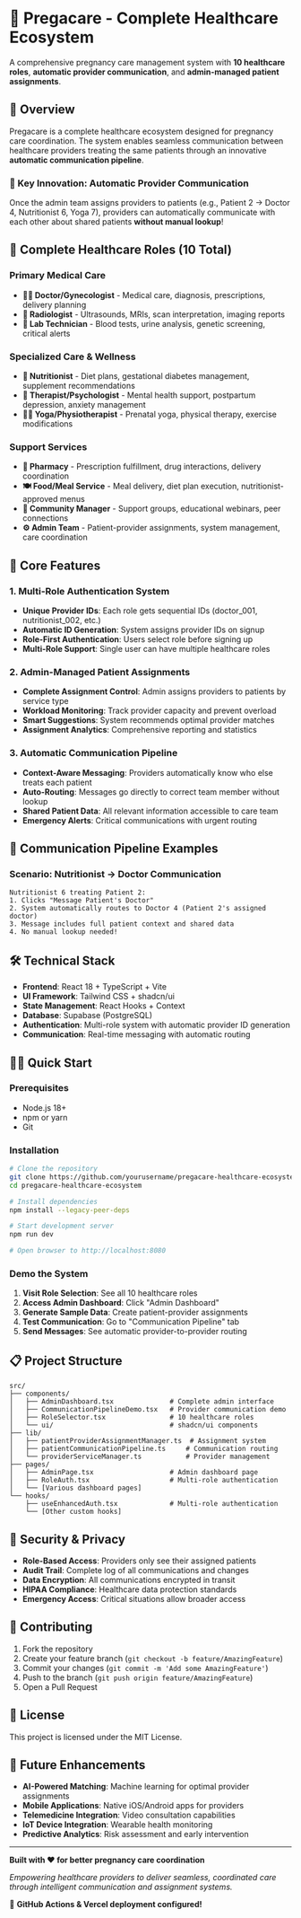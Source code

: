 # 🤰 Pregacare - Complete Healthcare Ecosystem

A comprehensive pregnancy care management system with **10 healthcare roles**, **automatic provider communication**, and **admin-managed patient assignments**.

## 🌟 Overview

Pregacare is a complete healthcare ecosystem designed for pregnancy care coordination. The system enables seamless communication between healthcare providers treating the same patients through an innovative **automatic communication pipeline**.

### 🎯 Key Innovation: Automatic Provider Communication

Once the admin team assigns providers to patients (e.g., Patient 2 → Doctor 4, Nutritionist 6, Yoga 7), providers can automatically communicate with each other about shared patients **without manual lookup**!

## 🏥 Complete Healthcare Roles (10 Total)

### Primary Medical Care
- **👩‍⚕️ Doctor/Gynecologist** - Medical care, diagnosis, prescriptions, delivery planning
- **🔬 Radiologist** - Ultrasounds, MRIs, scan interpretation, imaging reports  
- **🧪 Lab Technician** - Blood tests, urine analysis, genetic screening, critical alerts

### Specialized Care & Wellness
- **🥗 Nutritionist** - Diet plans, gestational diabetes management, supplement recommendations
- **🧠 Therapist/Psychologist** - Mental health support, postpartum depression, anxiety management
- **🧘‍♀️ Yoga/Physiotherapist** - Prenatal yoga, physical therapy, exercise modifications

### Support Services
- **💊 Pharmacy** - Prescription fulfillment, drug interactions, delivery coordination
- **🍽️ Food/Meal Service** - Meal delivery, diet plan execution, nutritionist-approved menus
- **👥 Community Manager** - Support groups, educational webinars, peer connections
- **⚙️ Admin Team** - Patient-provider assignments, system management, care coordination

## 🚀 Core Features

### 1. Multi-Role Authentication System
- **Unique Provider IDs**: Each role gets sequential IDs (doctor_001, nutritionist_002, etc.)
- **Automatic ID Generation**: System assigns provider IDs on signup
- **Role-First Authentication**: Users select role before signing up
- **Multi-Role Support**: Single user can have multiple healthcare roles

### 2. Admin-Managed Patient Assignments
- **Complete Assignment Control**: Admin assigns providers to patients by service type
- **Workload Monitoring**: Track provider capacity and prevent overload
- **Smart Suggestions**: System recommends optimal provider matches
- **Assignment Analytics**: Comprehensive reporting and statistics

### 3. Automatic Communication Pipeline
- **Context-Aware Messaging**: Providers automatically know who else treats each patient
- **Auto-Routing**: Messages go directly to correct team member without lookup
- **Shared Patient Data**: All relevant information accessible to care team
- **Emergency Alerts**: Critical communications with urgent routing

## 💬 Communication Pipeline Examples

### Scenario: Nutritionist → Doctor Communication
```
Nutritionist 6 treating Patient 2:
1. Clicks "Message Patient's Doctor"
2. System automatically routes to Doctor 4 (Patient 2's assigned doctor)
3. Message includes full patient context and shared data
4. No manual lookup needed!
```

## 🛠️ Technical Stack

- **Frontend**: React 18 + TypeScript + Vite
- **UI Framework**: Tailwind CSS + shadcn/ui
- **State Management**: React Hooks + Context
- **Database**: Supabase (PostgreSQL)
- **Authentication**: Multi-role system with automatic provider ID generation
- **Communication**: Real-time messaging with automatic routing

## 🏃‍♂️ Quick Start

### Prerequisites
- Node.js 18+ 
- npm or yarn
- Git

### Installation
```bash
# Clone the repository
git clone https://github.com/yourusername/pregacare-healthcare-ecosystem.git
cd pregacare-healthcare-ecosystem

# Install dependencies
npm install --legacy-peer-deps

# Start development server
npm run dev

# Open browser to http://localhost:8080
```

### Demo the System
1. **Visit Role Selection**: See all 10 healthcare roles
2. **Access Admin Dashboard**: Click "Admin Dashboard" 
3. **Generate Sample Data**: Create patient-provider assignments
4. **Test Communication**: Go to "Communication Pipeline" tab
5. **Send Messages**: See automatic provider-to-provider routing

## 📋 Project Structure

```
src/
├── components/
│   ├── AdminDashboard.tsx              # Complete admin interface
│   ├── CommunicationPipelineDemo.tsx   # Provider communication demo
│   ├── RoleSelector.tsx                # 10 healthcare roles
│   └── ui/                             # shadcn/ui components
├── lib/
│   ├── patientProviderAssignmentManager.ts  # Assignment system
│   ├── patientCommunicationPipeline.ts     # Communication routing
│   └── providerServiceManager.ts           # Provider management
├── pages/
│   ├── AdminPage.tsx                   # Admin dashboard page
│   ├── RoleAuth.tsx                    # Multi-role authentication
│   └── [Various dashboard pages]
└── hooks/
    ├── useEnhancedAuth.tsx             # Multi-role authentication
    └── [Other custom hooks]
```

## 🔐 Security & Privacy

- **Role-Based Access**: Providers only see their assigned patients
- **Audit Trail**: Complete log of all communications and changes
- **Data Encryption**: All communications encrypted in transit
- **HIPAA Compliance**: Healthcare data protection standards
- **Emergency Access**: Critical situations allow broader access

## 🤝 Contributing

1. Fork the repository
2. Create your feature branch (`git checkout -b feature/AmazingFeature`)
3. Commit your changes (`git commit -m 'Add some AmazingFeature'`)
4. Push to the branch (`git push origin feature/AmazingFeature`)
5. Open a Pull Request

## 📝 License

This project is licensed under the MIT License.

## 🚀 Future Enhancements

- **AI-Powered Matching**: Machine learning for optimal provider assignments
- **Mobile Applications**: Native iOS/Android apps for providers
- **Telemedicine Integration**: Video consultation capabilities
- **IoT Device Integration**: Wearable health monitoring
- **Predictive Analytics**: Risk assessment and early intervention

---

**Built with ❤️ for better pregnancy care coordination**

*Empowering healthcare providers to deliver seamless, coordinated care through intelligent communication and assignment systems.*

🚀 **GitHub Actions & Vercel deployment configured!**
